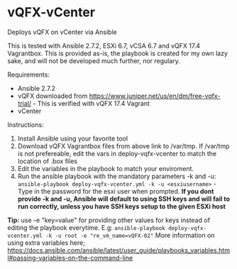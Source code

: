 # vQFX-vCenter
Deploys vQFX on vCenter via Ansible

This is tested with Ansible 2.7.2, ESXi 6.7, vCSA 6.7 and vQFX 17.4 Vagrantbox. This is provided as-is, the playbook is created for my own lazy sake, and will not be developed much further, nor regulary.

Requirements:

- Ansible 2.7.2
- vQFX downloaded from https://www.juniper.net/us/en/dm/free-vqfx-trial/ - This is verified with vQFX 17.4 Vagrant
- vCenter

Instructions:

1) Install Ansible using your favorite tool
2) Download vQFX Vagrantbox files from above link to /var/tmp. If /var/tmp is not prefereable, edit the vars in deploy-vqfx-vcenter to match the location of .box files
3) Edit the variables in the playbook to match your enviroment.
4) Run the ansible playbook with the mandatory parameters -k and -u: `ansible-playbook deploy-vqfx-vcenter.yml -k -u <esxiusername>` - Type in the password for the esxi user when prompted. 
**If you dont provide -k and -u, Ansible will default to using SSH keys and will fail to run correctly, unless you have SSH keys setup to the given ESXi host**


**Tip:**
use -e "key=value" for providing other values for keys instead of editing the playbook everytime.
E.g: `ansible-playbook deploy-vqfx-vcenter.yml -k -u root -e "re_vm_name=vQFX-02"`
More information on using extra variables here;
https://docs.ansible.com/ansible/latest/user_guide/playbooks_variables.html#passing-variables-on-the-command-line
